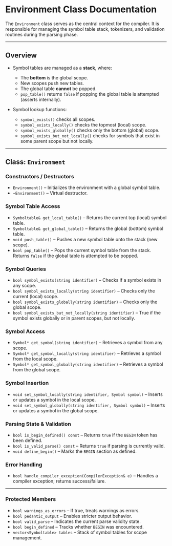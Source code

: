 # Environment Class Documentation

The `Environment` class serves as the central context for the compiler. It is responsible for managing the symbol table stack, tokenizers, and validation routines during the parsing phase.

---

## Overview

- Symbol tables are managed as a **stack**, where:
  - The **bottom** is the global scope.
  - New scopes push new tables.
  - The global table **cannot** be popped.
  - `pop_table()` returns `false` if popping the global table is attempted (asserts internally).
  
- Symbol lookup functions:
  - `symbol_exists()` checks all scopes.
  - `symbol_exists_locally()` checks the topmost (local) scope.
  - `symbol_exists_globally()` checks only the bottom (global) scope.
  - `symbol_exists_but_not_locally()` checks for symbols that exist in some parent scope but not locally.

---

## Class: `Environment`

### Constructors / Destructors
- `Environment()` – Initializes the environment with a global symbol table.
- `~Environment()` – Virtual destructor.

### Symbol Table Access
- `Symboltable& get_local_table()` – Returns the current top (local) symbol table.
- `Symboltable& get_global_table()` – Returns the global (bottom) symbol table.
- `void push_table()` – Pushes a new symbol table onto the stack (new scope).
- `bool pop_table()` – Pops the current symbol table from the stack. Returns `false` if the global table is attempted to be popped.

### Symbol Queries
- `bool symbol_exists(string identifier)` – Checks if a symbol exists in any scope.
- `bool symbol_exists_locally(string identifier)` – Checks only the current (local) scope.
- `bool symbol_exists_globally(string identifier)` – Checks only the global scope.
- `bool symbol_exists_but_not_locally(string identifier)` – True if the symbol exists globally or in parent scopes, but not locally.

### Symbol Access
- `Symbol* get_symbol(string identifier)` – Retrieves a symbol from any scope.
- `Symbol* get_symbol_locally(string identifier)` – Retrieves a symbol from the local scope.
- `Symbol* get_symbol_globally(string identifier)` – Retrieves a symbol from the global scope.

### Symbol Insertion
- `void set_symbol_locally(string identifier, Symbol symbol)` – Inserts or updates a symbol in the local scope.
- `void set_symbol_globally(string identifier, Symbol symbol)` – Inserts or updates a symbol in the global scope.

### Parsing State & Validation
- `bool is_begin_defined() const` – Returns `true` if the `BEGIN` token has been defined.
- `bool is_valid_parse() const` – Returns `true` if parsing is currently valid.
- `void define_begin()` – Marks the `BEGIN` section as defined.

### Error Handling
- `bool handle_compiler_exception(CompilerException& e)` – Handles a compiler exception; returns success/failure.

---

### Protected Members
- `bool warnings_as_errors` – If true, treats warnings as errors.
- `bool pedantic_output` – Enables stricter output behavior.
- `bool valid_parse` – Indicates the current parse validity state.
- `bool begin_defined` – Tracks whether `BEGIN` was encountered.
- `vector<Symboltable> tables` – Stack of symbol tables for scope management.


